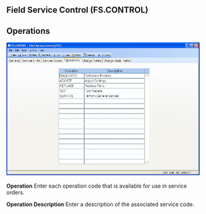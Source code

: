 ##  Field Service Control (FS.CONTROL)

<PageHeader />

##  Operations

![](./FS-CONTROL-4.jpg)

**Operation** Enter each operation code that is available for use in service
orders.  
  
**Operation Description** Enter a description of the associated service code.  
  
  
<badge text= "Version 8.10.57" vertical="middle" />

<PageFooter />